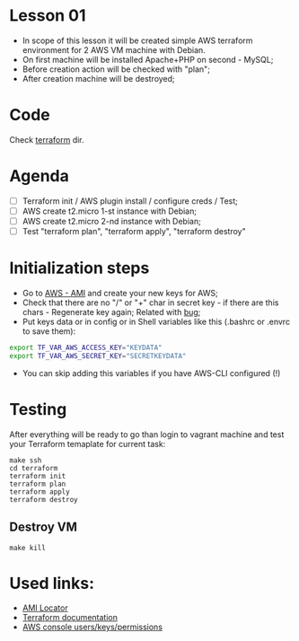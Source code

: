 # Lesson 01

- In scope of this lesson it will be created simple AWS terraform environment for 2 AWS VM machine with Debian.
- On first machine will be installed Apache+PHP on second - MySQL;
- Before creation action will be checked with "plan";
- After creation machine will be destroyed;

# Code

Check [terraform](https://github.com/mn3m0nic/terraform-exercises/tree/master/lesson02/terraform) dir.

# Agenda


- [ ] Terraform init / AWS plugin install / configure creds / Test;
- [ ] AWS create t2.micro 1-st instance with Debian;
- [ ] AWS create t2.micro 2-nd instance with Debian;
- [ ] Test "terraform plan",  "terraform apply", "terraform destroy"

# Initialization steps

- Go to [AWS - AMI](https://console.aws.amazon.com/iam/home?#/users/nick?section=security_credentials) and create your new keys for AWS;
- Check that there are no "/" or "+" char in secret key - if there are this chars - Regenerate key again; Related with [bug](https://github.com/hashicorp/terraform/issues/2972);
- Put keys data or in config or in Shell variables like this (.bashrc or .envrc to save them):

```bash
export TF_VAR_AWS_ACCESS_KEY="KEYDATA"
export TF_VAR_AWS_SECRET_KEY="SECRETKEYDATA"
```
- You can skip adding this variables if you have AWS-CLI configured (!)

# Testing

After everything will be ready to go than login to vagrant machine and test your 
Terraform temaplate for current task:

```
make ssh
cd terraform
terraform init
terraform plan
terraform apply
terraform destroy
```

## Destroy VM

```
make kill
```

# Used links:

* [AMI Locator](https://cloud-images.ubuntu.com/locator/ec2/)
* [Terraform documentation](https://www.terraform.io/docs/providers/aws/)
* [AWS console users/keys/permissions](https://console.aws.amazon.com/iam/home?#/home)

